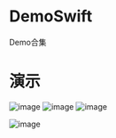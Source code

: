 # DemoSwift
Demo合集

# 演示
![image](https://github.com/yaoxp/DemoSwift/blob/master/gif/animation.gif)
![image](https://github.com/yaoxp/DemoSwift/blob/master/gif/daka.gif)
![image](https://github.com/yaoxp/DemoSwift/blob/master/gif/pay.gif)

![image](https://github.com/yaoxp/DemoSwift/blob/master/gif/marquee.gif)
